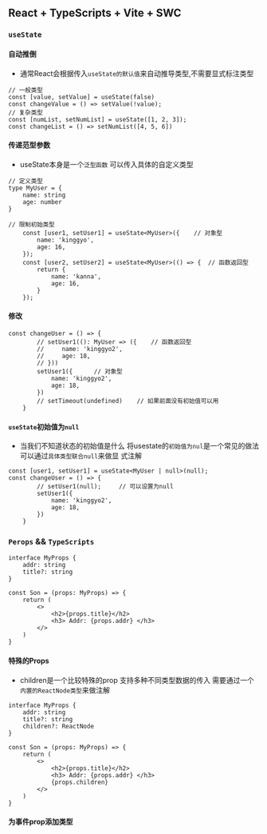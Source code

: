 ## React + TypeScripts + Vite + SWC 

### `useState` 

#### 自动推倒

- 通常React会根据传入`useState的默认值`来自动推导类型,不需要显式标注类型

```tsx
// 一般类型
const [value, setValue] = useState(false)
const changeValue = () => setValue(!value);
// 复杂类型
const [numList, setNumList] = useState([1, 2, 3]);
const changeList = () => setNumList([4, 5, 6])
```

#### 传递范型参数

- useState本身是一个`泛型函数` 可以传入具体的自定义类型

```tsx
// 定义类型
type MyUser = {
    name: string
    age: number
}
```

```tsx
// 限制初始类型
    const [user1, setUser1] = useState<MyUser>({	// 对象型
        name: 'kinggyo',
        age: 16,
    });
    const [user2, setUser2] = useState<MyUser>(() => {	// 函数返回型
        return {
            name: 'kanna',
            age: 16,
        }
    });
```

#### 修改

```tsx
const changeUser = () => {
        // setUser1((): MyUser => ({	// 函数返回型
        //     name: 'kinggyo2',
        //     age: 18,
        // }))
        setUser1({		// 对象型
            name: 'kinggyo2',
            age: 18,
        })
        // setTimeout(undefined)    // 如果前面没有初始值可以用
    }
```

#### `useState`初始值为`null`

- 当我们不知道状态的初始值是什么 将usestate的`初始值为nul`是一个常见的做法 可以通过`具体类型联合null`来做显
  式注解

```tsx
const [user1, setUser1] = useState<MyUser | null>(null);
const changeUser = () => {
        // setUser1(null);     // 可以设置为null
        setUser1({
            name: 'kinggyo2',
            age: 18,
        })
    }
```

### `Perops` && `TypeScripts`

```tsx
interface MyProps {
    addr: string
    title?: string
}

const Son = (props: MyProps) => {
    return (
        <>
            <h2>{props.title}</h2>
            <h3> Addr: {props.addr} </h3>
        </>
    )
}
```

#### 特殊的Props 

- children是一个比较特殊的prop 支持多种不同类型数据的传入 需要通过一个`内置的ReactNode类型`来做注解

```tsx
interface MyProps {
    addr: string
    title?: string
    children?: ReactNode
}

const Son = (props: MyProps) => {
    return (
        <>
            <h2>{props.title}</h2>
            <h3> Addr: {props.addr} </h3>
            {props.children}
        </>
    )
}
```

#### 为事件prop添加类型

